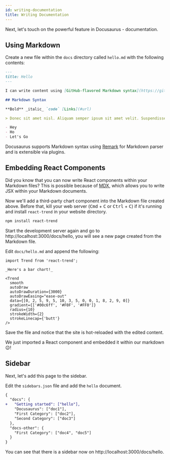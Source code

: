 ```yaml
---
id: writing-documentation
title: Writing Documentation
---
```


Next, let's touch on the powerful feature in Docusaurus - documentation.

## Using Markdown

Create a new file within the `docs` directory called `hello.md` with the following contents:

```md
---
title: Hello
---

I can write content using [GitHub-flavored Markdown syntax](https://github.github.com/gfm/).

## Markdown Syntax

**Bold** _italic_ `code` [Links](#url)

> Donec sit amet nisl. Aliquam semper ipsum sit amet velit. Suspendisse id sem consectetuer libero luctus adipiscing.

- Hey
- Ho
- Let's Go
```

Docusaurus supports Markdown syntax using [Remark](https://github.com/remarkjs/remark) for Markdown parser and is extensible via plugins.

## Embedding React Components

Did you know that you can now write React components within your Markdown files? This is possible because of [MDX](https://mdxjs.com), which allows you to write JSX within your Markdown documents.

Now we'll add a third-party chart component into the Markdown file created above. Before that, kill your web server (<kbd>Cmd</kbd> + <kbd>C</kbd> or <kbd>Ctrl</kbd> + <kbd>C</kbd>) if it's running and install `react-trend` in your website directory.

```bash
npm install react-trend
```

Start the development server again and go to http://localhost:3000/docs/hello, you will see a new page created from the Markdown file.

Edit `docs/hello.md` and append the following:

```mdx
import Trend from 'react-trend';

_Here's a bar chart!_

<Trend
  smooth
  autoDraw
  autoDrawDuration={3000}
  autoDrawEasing="ease-out"
  data={[0, 2, 5, 9, 5, 10, 3, 5, 0, 0, 1, 8, 2, 9, 0]}
  gradient={['#00c6ff', '#F0F', '#FF0']}
  radius={10}
  strokeWidth={2}
  strokeLinecap={'butt'}
/>
```

Save the file and notice that the site is hot-reloaded with the edited content.

We just imported a React component and embedded it within our markdown 😉!

<!-- TODO: Briefly explain MDX more -->

## Sidebar

Next, let's add this page to the sidebar.

Edit the `sidebars.json` file and add the `hello` document.

```diff
{
  "docs": {
+   "Getting started": ["hello"],
    "Docusaurus": ["doc1"],
    "First Category": ["doc2"],
    "Second Category": ["doc3"]
  },
  "docs-other": {
    "First Category": ["doc4", "doc5"]
  }
}
```

You can see that there is a sidebar now on http://localhost:3000/docs/hello.

<!-- TODO: Briefly sidebar more -->

<!--
TODO: Talk more about using the official docs plugin and how to configure the sidebar. Mention about incorporating assets and a preview of the cool Markdown features available, but don't list all the Markdown features here.

References:
- https://docusaurus.io/docs/en/navigation
-->
